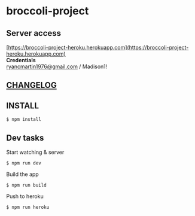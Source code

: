 # broccoli-project

> 


## Server access  
[https://broccoli-project-heroku.herokuapp.com](https://broccoli-project-heroku.herokuapp.com)  
**Credentials**  
ryancmartin1976@gmail.com / Madison1!


## [CHANGELOG](./CHANGELOG.md)

## INSTALL

```shell
$ npm install
```

## Dev tasks

Start watching & server  
```shell
$ npm run dev
```

Build the app  
```shell
$ npm run build
```

Push to heroku
```shell
$ npm run heroku
```

